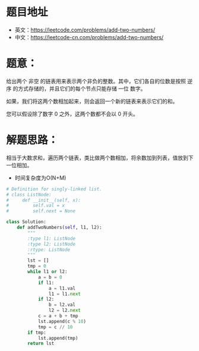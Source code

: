# 题目地址
- 英文：https://leetcode.com/problems/add-two-numbers/
- 中文：https://leetcode-cn.com/problems/add-two-numbers/

# 题意：
给出两个 非空 的链表用来表示两个非负的整数。其中，它们各自的位数是按照 逆序 的方式存储的，并且它们的每个节点只能存储 一位 数字。

如果，我们将这两个数相加起来，则会返回一个新的链表来表示它们的和。

您可以假设除了数字 0 之外，这两个数都不会以 0 开头。

# 解题思路：
相当于大数求和，遍历两个链表，类比做两个数相加，将余数加到列表，值放到下一位相加。
- 时间复杂度为O(N+M)
<!--python0-->
```python
# Definition for singly-linked list.
# class ListNode:
#     def __init__(self, x):
#         self.val = x
#         self.next = None

class Solution:
    def addTwoNumbers(self, l1, l2):
        """
        :type l1: ListNode
        :type l2: ListNode
        :rtype: ListNode
        """
        lst = []
        tmp = 0
        while l1 or l2:
            a = b = 0
            if l1:
                a = l1.val
                l1 = l1.next
            if l2:
                b = l2.val
                l2 = l2.next
            c = a + b + tmp
            lst.append(c % 10)
            tmp = c // 10
        if tmp:
            lst.append(tmp)
        return lst
```
